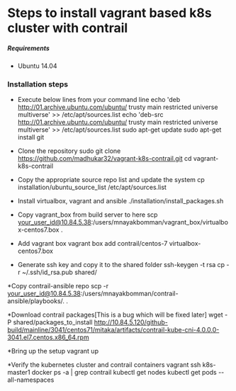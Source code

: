 # Steps to install vagrant based k8s cluster with contrail

##### Requirements
* Ubuntu 14.04

### Installation steps

* Execute below lines from your command line
echo 'deb http://01.archive.ubuntu.com/ubuntu/ trusty main restricted universe multiverse' >> /etc/apt/sources.list
echo 'deb-src http://01.archive.ubuntu.com/ubuntu/ trusty main restricted universe multiverse' >> /etc/apt/sources.list
sudo apt-get update
sudo apt-get install git

* Clone the repository
sudo git clone https://github.com/madhukar32/vagrant-k8s-contrail.git
cd vagrant-k8s-contrail

* Copy the appropriate source repo list and update the system
cp installation/ubuntu_source_list /etc/apt/sources.list

* Install virtualbox, vagrant and ansible
./installation/install_packages.sh

* Copy vagrant_box from build server to here
scp your_user_id@10.84.5.38:/users/mnayakbomman/vagrant_box/virtualbox-centos7.box .

* Add vagrant box 
vagrant box add contrail/centos-7 virtualbox-centos7.box

* Generate ssh key and copy it to the shared folder
ssh-keygen -t rsa
cp -r ~/.ssh/id_rsa.pub shared/

*Copy contrail-ansible repo 
scp -r your_user_id@10.84.5.38:/users/mnayakbomman/contrail-ansible/playbooks/. .

*Download contrail packages[This is a bug which will be fixed later]
wget -P shared/packages_to_install http://10.84.5.120/github-build/mainline/3041/centos71/mitaka/artifacts/contrail-kube-cni-4.0.0.0-3041.el7.centos.x86_64.rpm

*Bring up the setup
vagrant up

*Verify the kubernetes cluster and contrail containers
vagrant ssh k8s-master1
docker ps -a | grep contrail
kubectl get nodes
kubectl get pods --all-namespaces
